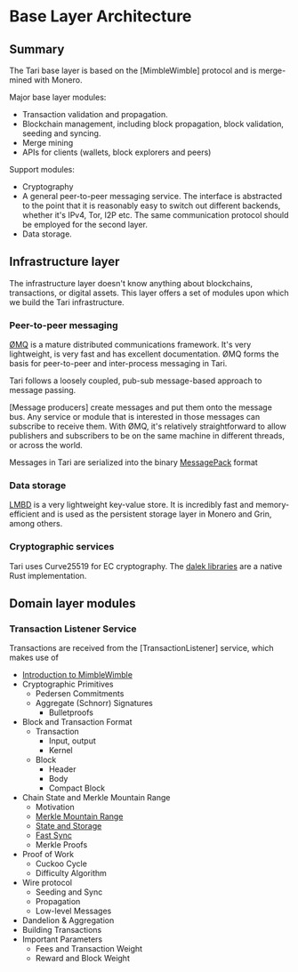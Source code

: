 # Base Layer Architecture

## Summary

The Tari base layer is based on the [MimbleWimble] protocol and is merge-mined with Monero.

Major base layer modules:

* Transaction validation and propagation.
* Blockchain management, including block propagation, block validation, seeding and syncing.
* Merge mining
* APIs for clients (wallets, block explorers and peers)

Support modules:
* Cryptography
* A general peer-to-peer messaging service. The interface is abstracted to the point that it 
is reasonably easy to switch out different backends, whether it's IPv4, Tor, I2P etc. The same communication protocol
 should be employed for the second layer.
* Data storage.

## Infrastructure layer

The infrastructure layer doesn't know anything about blockchains, transactions, or digital assets. This layer offers 
a set of modules upon which we build the Tari infrastructure.

### Peer-to-peer messaging

[ØMQ]((http://zguide.zeromq.org)) is a mature distributed communications framework. It's 
very lightweight, is very fast and has excellent documentation. ØMQ forms the basis for peer-to-peer and inter-process
 messaging in Tari.
 
Tari follows a loosely coupled, pub-sub message-based approach to message passing. 

[Message producers] create messages and put them onto the message bus. Any service or module that is interested in 
those messages can subscribe to receive them. With ØMQ, it's relatively straightforward to
 allow publishers and subscribers to be on the same machine in different threads, or across the world.   

Messages in Tari are serialized into the binary [MessagePack](https://msgpack.org/index.html) format
### Data storage

[LMBD](http://www.lmdb.tech/doc/) is a very lightweight key-value store. It is incredibly fast and memory-efficient 
and is used as the persistent storage layer in Monero and Grin, among others.

### Cryptographic services

Tari uses Curve25519 for EC cryptography. The [dalek libraries](https://github.com/dalek-cryptography/curve25519-dalek) 
are a native Rust implementation.  

## Domain layer modules

### Transaction Listener Service

Transactions are received from the [TransactionListener] service, which makes use of  

* [Introduction to MimbleWimble](intro.md)
* Cryptographic Primitives
  * Pedersen Commitments
  * Aggregate (Schnorr) Signatures
    * Bulletproofs
* Block and Transaction Format
  * Transaction
    * Input, output
    * Kernel
  * Block
    * Header
    * Body
    * Compact Block
* Chain State and Merkle Mountain Range
  * Motivation
  * [Merkle Mountain Range](mmr.md)
  * [State and Storage](state.md)
  * [Fast Sync](fast-sync.md)
  * Merkle Proofs
* Proof of Work
  * Cuckoo Cycle
  * Difficulty Algorithm
* Wire protocol
  * Seeding and Sync
  * Propagation
  * Low-level Messages
* Dandelion & Aggregation
* Building Transactions
* Important Parameters
  * Fees and Transaction Weight
  * Reward and Block Weight